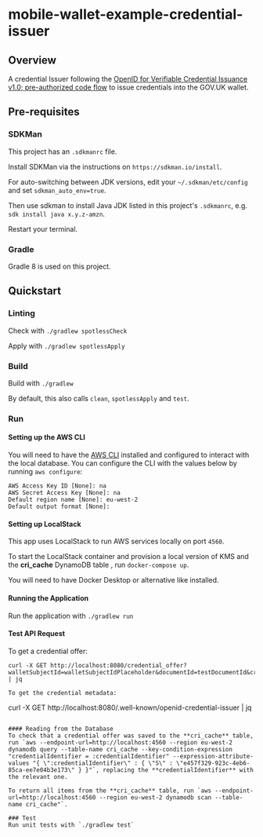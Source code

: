 # mobile-wallet-example-credential-issuer

## Overview
A credential Issuer following the [OpenID for Verifiable Credential Issuance v1.0; pre-authorized code flow](https://openid.net/specs/openid-4-verifiable-credential-issuance-1_0.html#name-pre-authorized-code-flow) to issue credentials into the GOV.UK wallet.

## Pre-requisites

### SDKMan
This project has an `.sdkmanrc` file.

Install SDKMan via the instructions on `https://sdkman.io/install`.

For auto-switching between JDK versions, edit your `~/.sdkman/etc/config` and set `sdkman_auto_env=true`.

Then use sdkman to install Java JDK listed in this project's `.sdkmanrc`, e.g. `sdk install java x.y.z-amzn`.

Restart your terminal.

### Gradle
Gradle 8 is used on this project.

## Quickstart

### Linting

Check with `./gradlew spotlessCheck`

Apply with `./gradlew spotlessApply`

### Build
Build with `./gradlew`

By default, this also calls `clean`,  `spotlessApply` and `test`.

### Run

#### Setting up the AWS CLI
You will need to have the [AWS CLI](https://docs.aws.amazon.com/cli/latest/userguide/getting-started-install.html) installed and configured to interact with the local database. You can configure the CLI with the values below by running `aws configure`:
```
AWS Access Key ID [None]: na
AWS Secret Access Key [None]: na
Default region name [None]: eu-west-2
Default output format [None]:
```

####  Setting up LocalStack
This app uses LocalStack to run AWS services locally on port `4560`.

To start the LocalStack container and provision a local version of KMS and the **cri_cache** DynamoDB table , run `docker-compose up`.

You will need to have Docker Desktop or alternative like installed.

#### Running the Application
Run the application with `./gradlew run`

#### Test API Request
To get a credential offer:
```
curl -X GET http://localhost:8080/credential_offer?walletSubjectId=walletSubjectIdPlaceholder&documentId=testDocumentId&credentialType=BasicCheckCredential | jq

To get the credential metadata:
```
curl -X GET http://localhost:8080/.well-known/openid-credential-issuer | jq
```

#### Reading from the Database
To check that a credential offer was saved to the **cri_cache** table, run `aws --endpoint-url=http://localhost:4560 --region eu-west-2 dynamodb query --table-name cri_cache --key-condition-expression "credentialIdentifier = :credentialIdentifier" --expression-attribute-values "{ \":credentialIdentifier\" : { \"S\" : \"e457f329-923c-4eb6-85ca-ee7e04b3e173\" } }"`, replacing the **credentialIdentifier** with the relevant one.

To return all items from the **cri_cache** table, run `aws --endpoint-url=http://localhost:4560 --region eu-west-2 dynamodb scan --table-name cri_cache"`.

### Test
Run unit tests with `./gradlew test`
